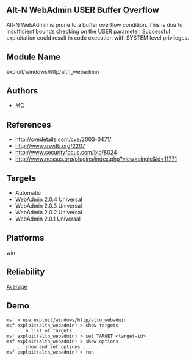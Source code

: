## Alt-N WebAdmin USER Buffer Overflow

Alt-N WebAdmin is prone to a buffer overflow condition. This 
is due to insufficient bounds checking on the USER 
parameter. Successful exploitation could result in code 
execution with SYSTEM level privileges.


## Module Name
exploit/windows/http/altn_webadmin

## Authors
* MC


## References
* http://cvedetails.com/cve/2003-0471/
* http://www.osvdb.org/2207
* http://www.securityfocus.com/bid/8024
* http://www.nessus.org/plugins/index.php?view=single&id=11771



## Targets
* Automatic
* WebAdmin 2.0.4 Universal
* WebAdmin 2.0.3 Universal
* WebAdmin 2.0.2 Universal
* WebAdmin 2.0.1 Universal


## Platforms
win

## Reliability
[Average](https://github.com/rapid7/metasploit-framework/wiki/Exploit-Ranking)

## Demo

```
msf > use exploit/windows/http/altn_webadmin
msf exploit(altn_webadmin) > show targets
   ... a list of targets ...
msf exploit(altn_webadmin) > set TARGET <target-id>
msf exploit(altn_webadmin) > show options
   ... show and set options ...
msf exploit(altn_webadmin) > run
```
    
    